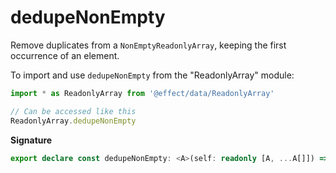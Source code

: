 # dedupeNonEmpty

Remove duplicates from a `NonEmptyReadonlyArray`, keeping the first occurrence of an element.

To import and use `dedupeNonEmpty` from the "ReadonlyArray" module:

```ts
import * as ReadonlyArray from '@effect/data/ReadonlyArray'

// Can be accessed like this
ReadonlyArray.dedupeNonEmpty
```

**Signature**

```ts
export declare const dedupeNonEmpty: <A>(self: readonly [A, ...A[]]) => [A, ...A[]]
```
